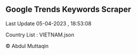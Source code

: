 

## Google Trends Keywords Scraper 
 
Last Update 05-04-2023 , 18:53:08

Country List :
VIETNAM.json



© Abdul Muttaqin 
